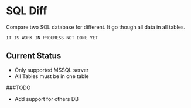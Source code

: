 SQL Diff
========

Compare two SQL database for different. It go though all data in all tables. 
	
	IT IS WORK IN PROGRESS NOT DONE YET

Current Status
--------------

* Only supported MSSQL server
* All Tables must be in one table

###TODO

* Add support for others DB 

